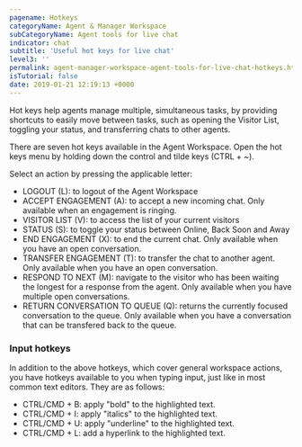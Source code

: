 ```yaml
---
pagename: Hotkeys
categoryName: Agent & Manager Workspace
subCategoryName: Agent tools for live chat
indicator: chat
subtitle: 'Useful hot keys for live chat'
level3: ''
permalink: agent-manager-workspace-agent-tools-for-live-chat-hotkeys.html
isTutorial: false
date: 2019-01-21 12:19:13 +0000
---
```


Hot keys help agents manage multiple, simultaneous tasks, by providing shortcuts to easily move between tasks, such as opening the Visitor List, toggling your status, and transferring chats to other agents.

There are seven hot keys available in the Agent Workspace. Open the hot keys menu by holding down the control and tilde keys (CTRL + \~).

Select an action by pressing the applicable letter:

* LOGOUT (L): to logout of the Agent Workspace
* ACCEPT ENGAGEMENT (A): to accept a new incoming chat. Only available when an engagement is ringing.
* VISITOR LIST (V): to access the list of your current visitors
* STATUS (S): to toggle your status between Online, Back Soon and Away
* END ENGAGEMENT (X): to end the current chat. Only available when you have an open conversation.
* TRANSFER ENGAGEMENT (T): to transfer the chat to another agent. Only available when you have an open conversation.
* RESPOND TO NEXT (M): navigate to the visitor who has been waiting the longest for a response from the agent. Only available when you have multiple open conversations.
* RETURN CONVERSATION TO QUEUE (Q): returns the currently focused conversation to the queue. Only available when you have a conversation that can be transfered back to the queue.

### Input hotkeys

In addition to the above hotkeys, which cover general workspace actions, you have hotkeys available to you when typing input, just like in most common text editors. They are as follows:

* CTRL/CMD + B: apply "bold" to the highlighted text.
* CTRL/CMD + I: apply "italics" to the highlighted text.
* CTRL/CMD + U: apply "underline" to the highlighted text.
* CTRL/CMD + L: add a hyperlink to the highlighted text.


